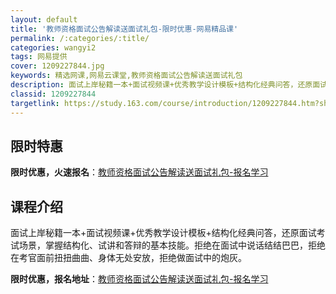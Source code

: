 ```yaml
---
layout: default
title: '教师资格面试公告解读送面试礼包-限时优惠-网易精品课'
permalink: /:categories/:title/
categories: wangyi2
tags: 网易提供
cover: 1209227844.jpg
keywords: 精选网课,网易云课堂,教师资格面试公告解读送面试礼包
description: 面试上岸秘籍一本+面试视频课+优秀教学设计模板+结构化经典问答，还原面试考试场景，掌握结构化、试讲和答辩的基本技能。拒绝
classid: 1209227844
targetlink: https://study.163.com/course/introduction/1209227844.htm?share=1&shareId=1025206652&utm_campaign=share&utm_medium=iphoneShare&utm_source=&utm_u=1025206652
---
```


## 限时特惠

**限时优惠，火速报名**：[教师资格面试公告解读送面试礼包-报名学习](https://study.163.com/course/introduction/1209227844.htm?share=1&shareId=1025206652&utm_campaign=share&utm_medium=iphoneShare&utm_source=&utm_u=1025206652)

## 课程介绍

面试上岸秘籍一本+面试视频课+优秀教学设计模板+结构化经典问答，还原面试考试场景，掌握结构化、试讲和答辩的基本技能。拒绝在面试中说话结结巴巴，拒绝在考官面前扭扭曲曲、身体无处安放，拒绝做面试中的炮灰。

**限时优惠，报名地址**：[教师资格面试公告解读送面试礼包-报名学习](https://study.163.com/course/introduction/1209227844.htm?share=1&shareId=1025206652&utm_campaign=share&utm_medium=iphoneShare&utm_source=&utm_u=1025206652)

